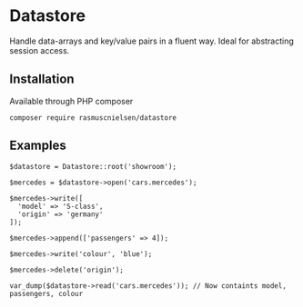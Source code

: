 # Datastore

Handle data-arrays and key/value pairs in a fluent way. Ideal for abstracting session access.

## Installation

Available through PHP composer

```
composer require rasmuscnielsen/datastore
```


## Examples

```
$datastore = Datastore::root('showroom');

$mercedes = $datastore->open('cars.mercedes');

$mercedes->write([
  'model' => 'S-class', 
  'origin' => 'germany'
]);

$mercedes->append(['passengers' => 4]);

$mercedes->write('colour', 'blue');

$mercedes->delete('origin');

var_dump($datastore->read('cars.mercedes')); // Now containts model, passengers, colour
```
